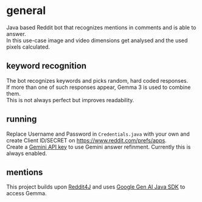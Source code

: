 # general
Java based Reddit bot that recognizes mentions in comments and is able to answer.  
In this use-case image and video dimensions get analysed and the used pixels calculated.  

## keyword recognition
The bot recognizes keywords and picks random, hard coded responses.  
If more than one of such responses appear, Gemma 3 is used to combine them.  
This is not always perfect but improves readability.  

## running
Replace Username and Password in `Credentials.java` with your own and create Client ID/SECRET on https://www.reddit.com/prefs/apps.  
Create a [Gemini API key](https://aistudio.google.com/apikey) to use Gemini answer refinment. Currently this is always enabled.  

## mentions 
This project builds upon [Reddit4J](https://github.com/masecla22/Reddit4J) and uses [Google Gen AI Java SDK](https://github.com/googleapis/java-genai) to access Gemma.
